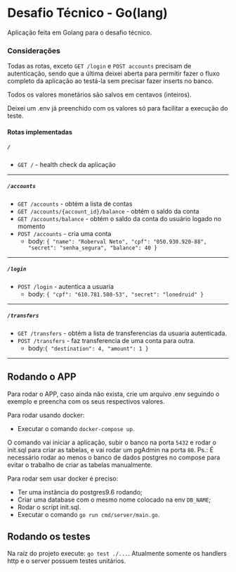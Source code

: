 # Desafio Técnico - Go(lang)

Aplicação feita em Golang para o desafio técnico. 

### Considerações

Todas as rotas, exceto `GET /login` e `POST accounts` precisam de autenticação, sendo que a última deixei aberta para permitir fazer o fluxo completo da aplicação ao testá-la sem precisar fazer inserts no banco.

Todos os valores monetários são salvos em centavos (inteiros).

Deixei um .env já preenchido com os valores só para facilitar a execução do teste.


#### Rotas implementadas

##### `/`

- `GET /` - health check da aplicação

* * *

##### `/accounts`

- `GET /accounts` - obtém a lista de contas
- `GET /accounts/{account_id}/balance` - obtém o saldo da conta
- `GET /accounts/balance` - obtém o saldo da conta do usuário logado no momento
- `POST /accounts` - cria uma conta
  - body: `{
	    "name": "Roberval Neto",
      "cpf": "050.930.920-88",
	    "secret": "senha_segura",
	    "balance": 40
    }`

* * *

##### `/login`

- `POST /login` - autentica a usuaria
  - body: `{
	    "cpf": "610.781.580-53",
	    "secret": "lonedruid"
    }`

* * * 

##### `/transfers`

- `GET /transfers` - obtém a lista de transferencias da usuaria autenticada.
- `POST /transfers` - faz transferencia de uma conta para outra.
  - body:`{
	    "destination": 4,
      "amount": 1
    }`

* * *

## Rodando o APP

Para rodar o APP, caso ainda não exista, crie um arquivo .env seguindo o exemplo e preencha com os seus respectivos valores.

Para rodar usando docker: 
  - Executar o comando `docker-compose up`.

O comando vai iniciar a aplicação, subir o banco na porta `5432` e rodar o init.sql para criar as tabelas, e vai rodar um pgAdmin na porta `80`.
Ps.: É necessário rodar ao menos o banco de dados postgres no compose para evitar o trabalho de criar as tabelas manualmente.

Para rodar sem usar docker é preciso:
  - Ter uma instância do postgres9.6 rodando;
  - Criar uma database com o mesmo nome colocado na env `DB_NAME`;
  - Rodar o script init.sql. 
  - Executar o comando `go run cmd/server/main.go`.
 
## Rodando os testes

Na raíz do projeto execute: `go test ./...`. Atualmente somente os handlers http e o server possuem testes unitários.
